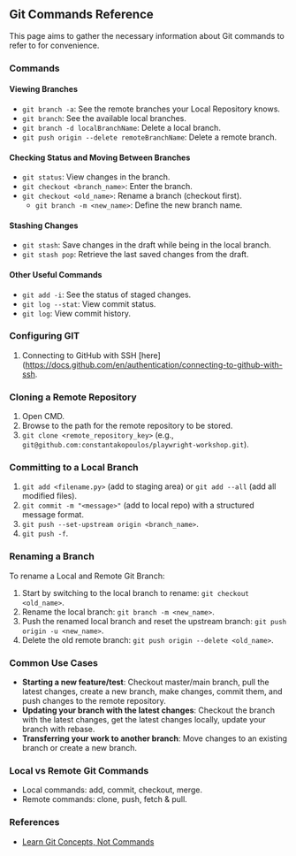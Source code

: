 ## Git Commands Reference

This page aims to gather the necessary information about Git commands to refer to for convenience.

### Commands

#### Viewing Branches

- `git branch -a`: See the remote branches your Local Repository knows.
- `git branch`: See the available local branches.
- `git branch -d localBranchName`: Delete a local branch.
- `git push origin --delete remoteBranchName`: Delete a remote branch.

#### Checking Status and Moving Between Branches

- `git status`: View changes in the branch.
- `git checkout <branch_name>`: Enter the branch.
- `git checkout <old_name>`: Rename a branch (checkout first).
  - `git branch -m <new_name>`: Define the new branch name.

#### Stashing Changes

- `git stash`: Save changes in the draft while being in the local branch.
- `git stash pop`: Retrieve the last saved changes from the draft.

#### Other Useful Commands

- `git add -i`: See the status of staged changes.
- `git log --stat`: View commit status.
- `git log`: View commit history.

### Configuring GIT

1. Connecting to GitHub with SSH [here](https://docs.github.com/en/authentication/connecting-to-github-with-ssh.

### Cloning a Remote Repository

1. Open CMD.
2. Browse to the path for the remote repository to be stored.
3. `git clone <remote_repository_key>` (e.g., `git@github.com:constantakopoulos/playwright-workshop.git`).

### Committing to a Local Branch

1. `git add <filename.py>` (add to staging area) or `git add --all` (add all modified files).
2. `git commit -m "<message>"` (add to local repo) with a structured message format.
3. `git push --set-upstream origin <branch_name>`.
4. `git push -f`.

### Renaming a Branch

To rename a Local and Remote Git Branch:

1. Start by switching to the local branch to rename: `git checkout <old_name>`.
2. Rename the local branch: `git branch -m <new_name>`.
3. Push the renamed local branch and reset the upstream branch: `git push origin -u <new_name>`.
4. Delete the old remote branch: `git push origin --delete <old_name>`.

### Common Use Cases

- **Starting a new feature/test**: Checkout master/main branch, pull the latest changes, create a new branch, make changes, commit them, and push changes to the remote repository.
- **Updating your branch with the latest changes**: Checkout the branch with the latest changes, get the latest changes locally, update your branch with rebase.
- **Transferring your work to another branch**: Move changes to an existing branch or create a new branch.

### Local vs Remote Git Commands

- Local commands: add, commit, checkout, merge.
- Remote commands: clone, push, fetch & pull.

### References

- [Learn Git Concepts, Not Commands](https://dev.to/unseenwizzard/learn-git-concepts-not-commands-4gjc)
